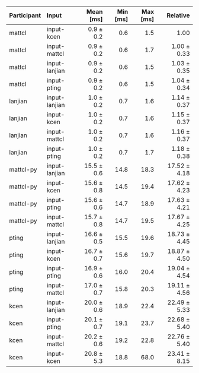 | Participant | Input | Mean [ms] | Min [ms] | Max [ms] | Relative |
|:---|:---|---:|---:|---:|---:|
| mattcl | input-kcen | 0.9 ± 0.2 | 0.6 | 1.5 | 1.00 |
| mattcl | input-mattcl | 0.9 ± 0.2 | 0.6 | 1.7 | 1.00 ± 0.33 |
| mattcl | input-lanjian | 0.9 ± 0.2 | 0.6 | 1.5 | 1.03 ± 0.35 |
| mattcl | input-pting | 0.9 ± 0.2 | 0.6 | 1.5 | 1.04 ± 0.34 |
| lanjian | input-lanjian | 1.0 ± 0.2 | 0.7 | 1.6 | 1.14 ± 0.37 |
| lanjian | input-kcen | 1.0 ± 0.2 | 0.7 | 1.6 | 1.15 ± 0.37 |
| lanjian | input-mattcl | 1.0 ± 0.2 | 0.7 | 1.6 | 1.16 ± 0.37 |
| lanjian | input-pting | 1.0 ± 0.2 | 0.7 | 1.7 | 1.18 ± 0.38 |
| mattcl-py | input-lanjian | 15.5 ± 0.6 | 14.8 | 18.3 | 17.52 ± 4.18 |
| mattcl-py | input-kcen | 15.6 ± 0.8 | 14.5 | 19.4 | 17.62 ± 4.23 |
| mattcl-py | input-pting | 15.6 ± 0.6 | 14.7 | 18.9 | 17.63 ± 4.21 |
| mattcl-py | input-mattcl | 15.7 ± 0.8 | 14.7 | 19.5 | 17.67 ± 4.25 |
| pting | input-lanjian | 16.6 ± 0.5 | 15.5 | 19.6 | 18.73 ± 4.45 |
| pting | input-kcen | 16.7 ± 0.7 | 15.6 | 19.7 | 18.87 ± 4.50 |
| pting | input-pting | 16.9 ± 0.6 | 16.0 | 20.4 | 19.04 ± 4.54 |
| pting | input-mattcl | 17.0 ± 0.7 | 15.8 | 20.3 | 19.11 ± 4.56 |
| kcen | input-lanjian | 20.0 ± 0.6 | 18.9 | 22.4 | 22.49 ± 5.33 |
| kcen | input-pting | 20.1 ± 0.7 | 19.1 | 23.7 | 22.68 ± 5.40 |
| kcen | input-mattcl | 20.2 ± 0.6 | 19.2 | 22.8 | 22.76 ± 5.40 |
| kcen | input-kcen | 20.8 ± 5.3 | 18.8 | 68.0 | 23.41 ± 8.15 |
